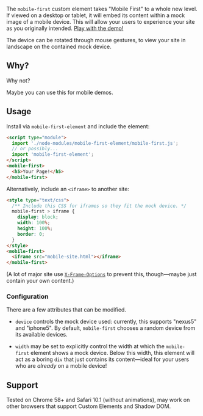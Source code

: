 The `mobile-first` custom element takes "Mobile First" to a whole new level.
If viewed on a desktop or tablet, it will embed its content within a mock image of a mobile device.
This will allow your users to experience your site as you originally intended.
[Play with the demo!](http://samthor.github.io/mobile-first/)

The device can be rotated through mouse gestures, to view your site in landscape on the contained mock device.

## Why?

Why not?

Maybe you can use this for mobile demos.

## Usage

Install via `mobile-first-element` and include the element:

```html
<script type="module">
  import './node-modules/mobile-first-element/mobile-first.js';
  // or possibly...
  import 'mobile-first-element';
</script>
<mobile-first>
  <h5>Your Page!</h5>
</mobile-first>
```

Alternatively, include an `<iframe>` to another site:

```html
<style type="text/css">
  /** Include this CSS for iframes so they fit the mock device. */
  mobile-first > iframe {
    display: block;
    width: 100%;
    height: 100%;
    border: 0;
  }
</style>
<mobile-first>
  <iframe src="mobile-site.html"></iframe>
</mobile-first>
```

(A lot of major site use [`X-Frame-Options`](https://developer.mozilla.org/en-US/docs/Web/HTTP/Headers/X-Frame-Options) to prevent this, though—maybe just contain your own content.)

### Configuration

There are a few attributes that can be modified.

* `device` controls the mock device used: currently, this supports "nexus5" and "iphone5". By default, `mobile-first` chooses a random device from its available devices.

* `width` may be set to explicitly control the width at which the `mobile-first` element shows a mock device.
  Below this width, this element will act as a boring `div` that just contains its content—ideal for your users who are _already_ on a mobile device!

## Support

Tested on Chrome 58+ and Safari 10.1 (without animations), may work on other browsers that support Custom Elements and Shadow DOM.
